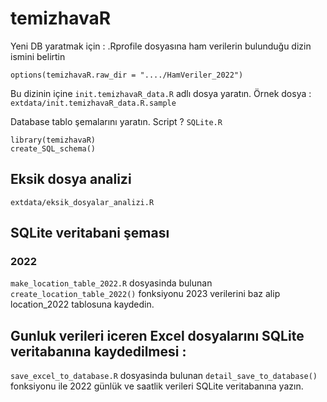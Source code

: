 # temizhavaR

Yeni DB yaratmak için : 
.Rprofile dosyasına ham verilerin bulunduğu dizin ismini belirtin

`options(temizhavaR.raw_dir = "..../HamVeriler_2022")`

Bu dizinin içine `init.temizhavaR_data.R` adlı dosya yaratın. Örnek dosya :
`extdata/init.temizhavaR_data.R.sample`

Database tablo şemalarını yaratın. Script ? `SQLite.R`


```
library(temizhavaR)
create_SQL_schema()
```

## Eksik dosya analizi

```
extdata/eksik_dosyalar_analizi.R
```

## SQLite veritabani şeması

### 2022
`make_location_table_2022.R` dosyasinda bulunan `create_location_table_2022()` fonksiyonu
2023 verilerini baz alip location_2022 tablosuna kaydedin.

## Gunluk verileri iceren Excel dosyalarını SQLite veritabanına kaydedilmesi :

`save_excel_to_database.R` dosyasinda bulunan `detail_save_to_database()` fonksiyonu ile 2022 
günlük ve saatlik verileri SQLite veritabanına yazın.
